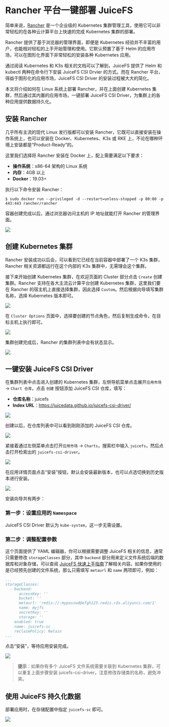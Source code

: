 # Rancher 平台一键部署 JuiceFS

简单来说，[Rancher](https://rancher.com/) 是一个企业级的 Kubernetes 集群管理工具，使用它可以非常轻松的在各种云计算平台上快速的完成 Kubernetes 集群的部署。

Rancher 提供了基于浏览器的管理界面，即便是 Kubernetes 经验并不丰富的用户，也能相对轻松的上手开始管理和使用。它默认预置了基于 Helm 的应用市场，可以在图形化界面下非常轻松的安装各种 Kubernetes 应用。

通过阅读 Kubernetes 和 K3s 相关的文档可以了解到，JuiceFS 提供了 Helm 和 kubectl 两种在命令行下安装 JuiceFS CSI Drvier 的方式。而在 Rancher 平台，得益于图形化的应用市场，JuiceFS CSI Driver 的安装过程被大大的简化。

本文将介绍如何在 Linux 系统上部署 Rancher，并在上面创建 Kubernetes 集群，然后通过其内置的应用市场，一键部署 JuiceFS CSI Driver，为集群上的各种应用提供数据持久化。

## 安装 Rancher

几乎所有主流的现代 Linux 发行版都可以安装 Rancher，它既可以直接安装在操作系统上，也可以安装在 Docker、Kubernetes、K3s 或 RKE 上，不论在哪种环境上安装都是“Product-Ready”的。

这里我们选择将 Rancher 安装在 Docker 上，配上需要满足以下要求：

- **操作系统**：x86-64 架构的 Linux 系统
- **内存**：4GB 以上
- **Docker**：19.03+

执行以下命令安装 Rancher：

```shell
$ sudo docker run --privileged -d --restart=unless-stopped -p 80:80 -p 443:443 rancher/rancher
```

容器创建完成以后，通过浏览器访问主机的 IP 地址就能打开 Rancher 的管理界面。

![](../images/rancher-welcome.jpeg)

## 创建 Kubernetes 集群

Rancher 安装成功以后会，可以看到它已经在当前容器中部署了一个 K3s 集群，Rancher 相关资源都运行在这个内部的 K3s 集群中，无需理会这个集群。

接下来开始创建 Kubernetes 集群，在欢迎页面的 Cluster 部分点击 `Create` 创建集群。Rancher 支持在各大主流云计算平台创建 Kubernetes 集群，这里我们要在 Rancher 的宿主机上直接选择集群，因此选择 `Custom`。然后根据向导填写集群名称，选择 Kubernetes 版本即可。

![](../images/rancher-cluster-create.jpg)

在 `Cluster Options` 页面中，选择要创建的节点角色，然后复制生成命令，在目标主机上执行即可。

![](../images/rancher-cluster-options.jpg)

集群创建完成后，Rancher 的集群列表中会有状态显示。

![](../images/rancher-clusters.jpg)

## 一键安装 JuiceFS CSI Driver

在集群列表中点击进入创建的 Kubernetes 集群，左侧导航菜单点击展开`应用市场` -> `Chart 仓库`，点击 `创建` 按钮添加 JuiceFS CSI 仓库，填写：

- **仓库名称**：juicefs
- **Index URL**：https://juicedata.github.io/juicefs-csi-driver/

![](../images/rancher-new-repo.jpg)

创建以后，在仓库列表中可以看到刚刚添加的 JuiceFS CSI 仓库。

![](../images/rancher-repos.jpg)

紧接着通过左侧菜单点击打开`应用市场` -> `Charts`，搜索栏中输入 `juicefs`，然后点击打开检索出的 `juicefs-csi-driver`。

![](../images/rancher-chart-search.jpg)

在应用详情页面点击“安装”按钮，默认会安装最新版本，也可以点选切换到历史版本进行安装。

![](../images/rancher-chart-info.jpg)

安装向导共有两步：

### 第一步：设置应用的 `Namespace`

JuiceFS CSI Driver 默认为 `kube-system`，这一步无需设置。

### 第二步：调整配置参数

这个页面提供了 YAML 编辑器，你可以根据需要调整 JuiceFS 相关的信息，通常只需要修改 `storageClasses` 部分，其中 `backend` 部分用来定义文件系统后端的数据库和对象存储，可以查阅 [JuiceFS 快速上手指南](https://github.com/juicedata/juicefs/blob/main/docs/zh_cn/quick_start_guide.md)了解相关内容。如果你使用的是已经预先创建的文件系统，那么只需填写 `metaurl` 和 `name` 两项即可，例如：

```yaml
...
storageClasses:
  - backend:
      accessKey: ''
      bucket: ''
      metaurl: 'redis://:mypasswd@efgh123.redis.rds.aliyuncs.com/1'
      name: myjfs
      secretKey: '' 
      storage: ''
    enabled: true
    name: juicefs-sc
    reclaimPolicy: Retain
...
```

点击“安装”，等待应用安装完成。

![](../images/rancher-chart-installed.jpg)

> **提示**：如果你有多个 JuiceFS 文件系统需要关联到 Kubernetes 集群，可以重复上面步骤安装 juicefs-csi-driver，注意修改存储类的名称，避免冲突。

## 使用 JuiceFS 持久化数据

部署应用时，在存储配置中指定 `juicefs-sc` 即可。

![](../images/rancher-pvc.jpg)